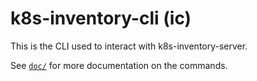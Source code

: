 # k8s-inventory-cli (ic)

This is the CLI used to interact with k8s-inventory-server.

See [`doc/`](doc/) for more documentation on the commands.
